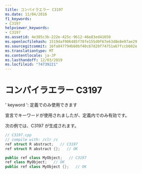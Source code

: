 ```yaml
---
title: コンパイラエラー C3197
ms.date: 11/04/2016
f1_keywords:
- C3197
helpviewer_keywords:
- C3197
ms.assetid: 4e385c3b-222e-425c-9612-46e83ed41650
ms.openlocfilehash: 1519daf906485f78fe155d0f67e63d8e8e97ae29
ms.sourcegitcommit: 16fa847794b60bf40c67d20f74751a67fccb602e
ms.translationtype: MT
ms.contentlocale: ja-JP
ms.lasthandoff: 12/03/2019
ms.locfileid: "74739221"
---
```

# <a name="compiler-error-c3197"></a>コンパイラエラー C3197

' keyword ': 定義でのみ使用できます

宣言でキーワードが使用されましたが、定義内でのみ有効です。

次の例では、C3197 が生成されます。

```cpp
// C3197.cpp
// compile with: /clr /c
ref struct R abstract;   // C3197
ref struct R abstract {};   // OK

public ref class MyObject;   // C3197
ref class MyObject;   // OK
public ref class MyObject {};   // OK
```
